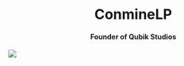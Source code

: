 <a>
  <h1 align="center">ConmineLP</h1>
  <h4 align="center">Founder of Qubik Studios</h4>
</a>
<a href="https://github.com/anuraghazra/github-readme-stats">
  <img align="center" src="https://github-readme-stats.vercel.app/api?username=ConmineLP&show_icons=true&theme=prussian&hide_border=true&count_private=true" />
</a>

